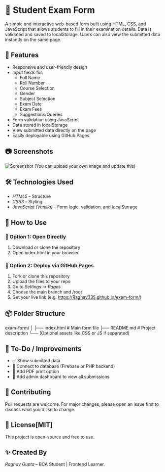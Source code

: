 
# 📝 Student Exam Form
A simple and interactive web-based form built using HTML, CSS, and JavaScript that allows students to fill in their examination details. Data is validated and saved to localStorage. Users can also view the submitted data instantly on the same page.

## 🚀 Features

- Responsive and user-friendly design
- Input fields for:
  - Full Name
  - Roll Number
  - Course Selection
  - Gender
  - Subject Selection
  - Exam Date
  - Exam Fees
  - Suggestions/Queries
- Form validation using JavaScript
- Data stored in localStorage
- View submitted data directly on the page
- Easily deployable using GitHub Pages

## 📷 Screenshots

![Screenshot](screenshot.png) (You can upload your own image and update this)

## 🛠 Technologies Used

- *HTML5* – Structure
- *CSS3* – Styling
- *JavaScript (Vanilla)* – Form logic, validation, and localStorage

## 📂 How to Use

### 🔹 Option 1: Open Directly
1. Download or clone the repository
2. Open index.html in your browser

### 🔹 Option 2: Deploy via GitHub Pages
1. Fork or clone this repository
2. Upload the files to your repo
3. Go to *Settings → Pages*
4. Choose the main branch and /root
5. Get your live link (e.g. https://Raghav335.github.io/exam-form/)

## 📦 Folder Structure
exam-form/ │ ├── index.html        # Main form file ├── README.md         # Project description └── (Optional assets like CSS or JS if separated)

## 📌 To-Do / Improvements

- ✅ Show submitted data
- 🔲 Connect to database (Firebase or PHP backend)
- 🔲 Add PDF print option
- 🔲 Add admin dashboard to view all submissions

## 🤝 Contributing
Pull requests are welcome. For major changes, please open an issue first to discuss what you'd like to change.
## 📃 License[MIT]

This project is open-source and free to use.
## ✨ Created By
*Raghav Gupta* – BCA Student | Frontend Learner.

